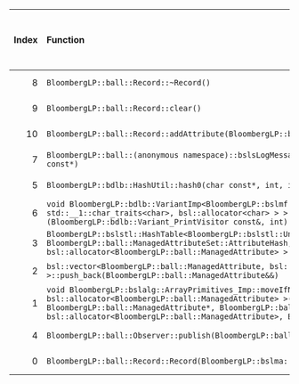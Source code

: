 |   Index | Function                                                                                                                                                                                                                                                                                                                                                           |   Difference in number of lines |   Function size difference in bytes | Disassembly                                                                |   Number of lines in assumed build | Number of bytes in assumed build   |   Number of lines in ignored build | Number of bytes in ignored build   |
|--------:|:-------------------------------------------------------------------------------------------------------------------------------------------------------------------------------------------------------------------------------------------------------------------------------------------------------------------------------------------------------------------|--------------------------------:|------------------------------------:|:---------------------------------------------------------------------------|-----------------------------------:|:-----------------------------------|-----------------------------------:|:-----------------------------------|
|       8 | `BloombergLP::ball::Record::~Record()`                                                                                                                                                                                                                                                                                                                             |                             -24 |                                 -64 | [Assumed](8.assume.s.txt), [Ignored](8.none.s.txt), [Diff](8.diff.html)    |                                448 | 4,271,264                          |                                512 | 4,271,424                          |
|       9 | `BloombergLP::ball::Record::clear()`                                                                                                                                                                                                                                                                                                                               |                             -24 |                                 -80 | [Assumed](9.assume.s.txt), [Ignored](9.none.s.txt), [Diff](9.diff.html)    |                                320 | 4,272,576                          |                                400 | 4,272,800                          |
|      10 | `BloombergLP::ball::Record::addAttribute(BloombergLP::ball::Attribute const&)`                                                                                                                                                                                                                                                                                     |                             -32 |                                -128 | [Assumed](10.assume.s.txt), [Ignored](10.none.s.txt), [Diff](10.diff.html) |                                304 | 4,265,744                          |                                432 | 4,265,856                          |
|       7 | `BloombergLP::ball::(anonymous namespace)::bslsLogMessage(BloombergLP::bsls::LogSeverity::Enum, char const*, int, char const*)`                                                                                                                                                                                                                                    |                              -4 |                                 -16 | [Assumed](7.assume.s.txt), [Ignored](7.none.s.txt), [Diff](7.diff.html)    |                                400 | 4,243,104                          |                                416 | 4,243,200                          |
|       5 | `BloombergLP::bdlb::HashUtil::hash0(char const*, int, int)`                                                                                                                                                                                                                                                                                                        |                               1 |                                   0 | [Assumed](5.assume.s.txt), [Ignored](5.none.s.txt), [Diff](5.diff.html)    |                                192 | 4,343,280                          |                                192 | 4,344,464                          |
|       6 | `void BloombergLP::bdlb::VariantImp<BloombergLP::bslmf::TypeList<int, long long, bsl::basic_string<char, std::__1::char_traits<char>, bsl::allocator<char> > > >::doApply<BloombergLP::bdlb::Variant_PrintVisitor const&>(BloombergLP::bdlb::Variant_PrintVisitor const&, int) const`                                                                              |                               1 |                                   0 | [Assumed](6.assume.s.txt), [Ignored](6.none.s.txt), [Diff](6.diff.html)    |                                256 | 4,316,400                          |                                256 | 4,316,656                          |
|       3 | `BloombergLP::bslstl::HashTable<BloombergLP::bslstl::UnorderedSetKeyConfiguration<BloombergLP::ball::ManagedAttribute>, BloombergLP::ball::ManagedAttributeSet::AttributeHash, bsl::equal_to<BloombergLP::ball::ManagedAttribute>, bsl::allocator<BloombergLP::ball::ManagedAttribute> >::copyDataStructure(BloombergLP::bslalg::BidirectionalLink*)`              |                              11 |                                  64 | [Assumed](3.assume.s.txt), [Ignored](3.none.s.txt), [Diff](3.diff.html)    |                                816 | 4,308,912                          |                                752 | 4,309,232                          |
|       2 | `bsl::vector<BloombergLP::ball::ManagedAttribute, bsl::allocator<BloombergLP::ball::ManagedAttribute> >::push_back(BloombergLP::ball::ManagedAttribute&&)`                                                                                                                                                                                                         |                              12 |                                  48 | [Assumed](2.assume.s.txt), [Ignored](2.none.s.txt), [Diff](2.diff.html)    |                                880 | 4,268,080                          |                                832 | 4,268,240                          |
|       1 | `void BloombergLP::bslalg::ArrayPrimitives_Imp::moveIfNoexcept<BloombergLP::ball::ManagedAttribute, bsl::allocator<BloombergLP::ball::ManagedAttribute> >(BloombergLP::ball::ManagedAttribute*, BloombergLP::ball::ManagedAttribute*, BloombergLP::ball::ManagedAttribute*, bsl::allocator<BloombergLP::ball::ManagedAttribute>, BloombergLP::bslmf::MetaInt<0>*)` |                              15 |                                  64 | [Assumed](1.assume.s.txt), [Ignored](1.none.s.txt), [Diff](1.diff.html)    |                                272 | 4,269,968                          |                                208 | 4,269,824                          |
|       4 | `BloombergLP::ball::Observer::publish(BloombergLP::ball::Record const&, BloombergLP::ball::Context const&)`                                                                                                                                                                                                                                                        |                               2 |                                   0 | [Assumed](4.assume.s.txt), [Ignored](4.none.s.txt), [Diff](4.diff.html)    |                                 16 | 4,278,288                          |                                 16 | 4,278,592                          |
|       0 | `BloombergLP::ball::Record::Record(BloombergLP::bslma::Allocator*)`                                                                                                                                                                                                                                                                                                |                              23 |                                  80 | [Assumed](0.assume.s.txt), [Ignored](0.none.s.txt), [Diff](0.diff.html)    |                                336 | 4,267,744                          |                                256 | 4,267,984                          |